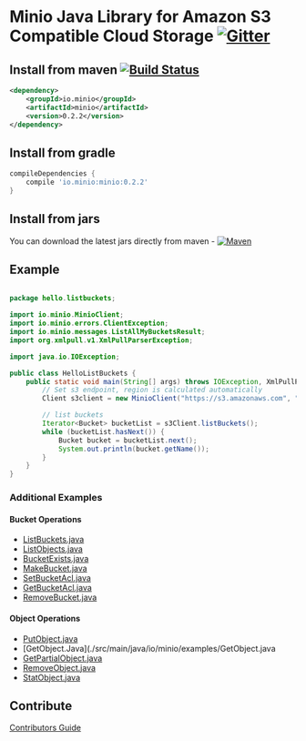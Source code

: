 # Minio Java Library for Amazon S3 Compatible Cloud Storage [![Gitter](https://badges.gitter.im/Join%20Chat.svg)](https://gitter.im/Minio/minio?utm_source=badge&utm_medium=badge&utm_campaign=pr-badge&utm_content=badge)

## Install from maven [![Build Status](https://travis-ci.org/minio/minio-java.svg)](https://travis-ci.org/minio/minio-java)

```xml
<dependency>
    <groupId>io.minio</groupId>
    <artifactId>minio</artifactId>
    <version>0.2.2</version>
</dependency>
```

## Install from gradle

```gradle
compileDependencies {
    compile 'io.minio:minio:0.2.2'
}
```

## Install from jars

You can download the latest jars directly from maven - [![Maven](https://img.shields.io/maven-central/v/io.minio/minio.svg)](http://repo1.maven.org/maven2/io/minio/minio/0.2.2/)

## Example
```java

package hello.listbuckets;

import io.minio.MinioClient;
import io.minio.errors.ClientException;
import io.minio.messages.ListAllMyBucketsResult;
import org.xmlpull.v1.XmlPullParserException;

import java.io.IOException;

public class HelloListBuckets {
    public static void main(String[] args) throws IOException, XmlPullParserException, ClientException {
        // Set s3 endpoint, region is calculated automatically
        Client s3client = new MinioClient("https://s3.amazonaws.com", "YOUR-ACCESSKEYID", "YOUR-SECRETACCESSKEY");

        // list buckets
        Iterator<Bucket> bucketList = s3Client.listBuckets();
        while (bucketList.hasNext()) {
            Bucket bucket = bucketList.next();
            System.out.println(bucket.getName());
        }
    }
}

```

### Additional Examples

#### Bucket Operations

* [ListBuckets.java](./src/main/java/io/minio/examples/ListBuckets.java)
* [ListObjects.java](./src/main/java/io/minio/examples/ListObjects.java)
* [BucketExists.java](./src/main/java/io/minio/examples/BucketExists.java)
* [MakeBucket.java](./src/main/java/io/minio/examples/MakeBucket.java)
* [SetBucketAcl.java](./src/main/java/io/minio/examples/SetBucketAcl.java)
* [GetBucketAcl.java](./src/main/java/io/minio/examples/GetBucketAcl.java)
* [RemoveBucket.java](./src/main/java/io/minio/examples/RemoveBucket.java)

#### Object Operations

* [PutObject.java](./src/main/java/io/minio/examples/PutObject.java)
* [GetObject.Java](./src/main/java/io/minio/examples/GetObject.java
* [GetPartialObject.java](./src/main/java/io/minio/examples/GetPartialObject.java)
* [RemoveObject.java](./src/main/java/io/minio/examples/RemoveObject.java)
* [StatObject.java](./src/main/java/io/minio/examples/StatObject.java)

## Contribute

[Contributors Guide](./CONTRIBUTING.md)
